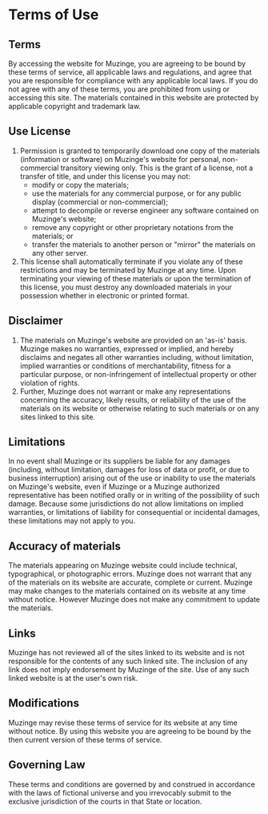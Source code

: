 Terms of Use
============
## Terms

By accessing the website for Muzinge, you are agreeing to be bound by these terms of service, all applicable laws and regulations, and agree that you are responsible for compliance with any applicable local laws. If you do not agree with any of these terms, you are prohibited from using or accessing this site. The materials contained in this website are protected by applicable copyright and trademark law.

## Use License

1.  Permission is granted to temporarily download one copy of the materials (information or software) on Muzinge's website for personal, non-commercial transitory viewing only. This is the grant of a license, not a transfer of title, and under this license you may not:
    *  modify or copy the materials;
    *  use the materials for any commercial purpose, or for any public display (commercial or non-commercial);
    *  attempt to decompile or reverse engineer any software contained on Muzinge's website;
    *  remove any copyright or other proprietary notations from the materials; or
    *  transfer the materials to another person or "mirror" the materials on any other server.
2.  This license shall automatically terminate if you violate any of these restrictions and may be terminated by Muzinge at any time. Upon terminating your viewing of these materials or upon the termination of this license, you must destroy any downloaded materials in your possession whether in electronic or printed format.

## Disclaimer

1.  The materials on Muzinge's website are provided on an 'as-is' basis. Muzinge makes no warranties, expressed or implied, and hereby disclaims and negates all other warranties including, without limitation, implied warranties or conditions of merchantability, fitness for a particular purpose, or non-infringement of intellectual property or other violation of rights.
2.  Further, Muzinge does not warrant or make any representations concerning the accuracy, likely results, or reliability of the use of the materials on its website or otherwise relating to such materials or on any sites linked to this site.

## Limitations

In no event shall Muzinge or its suppliers be liable for any damages (including, without limitation, damages for loss of data or profit, or due to business interruption) arising out of the use or inability to use the materials on Muzinge's website, even if Muzinge or a Muzinge authorized representative has been notified orally or in writing of the possibility of such damage. Because some jurisdictions do not allow limitations on implied warranties, or limitations of liability for consequential or incidental damages, these limitations may not apply to you.

## Accuracy of materials

The materials appearing on Muzinge website could include technical, typographical, or photographic errors. Muzinge does not warrant that any of the materials on its website are accurate, complete or current. Muzinge may make changes to the materials contained on its website at any time without notice. However Muzinge does not make any commitment to update the materials.

## Links

Muzinge has not reviewed all of the sites linked to its website and is not responsible for the contents of any such linked site. The inclusion of any link does not imply endorsement by Muzinge of the site. Use of any such linked website is at the user's own risk.

## Modifications

Muzinge may revise these terms of service for its website at any time without notice. By using this website you are agreeing to be bound by the then current version of these terms of service.

## Governing Law

These terms and conditions are governed by and construed in accordance with the laws of fictional universe and you irrevocably submit to the exclusive jurisdiction of the courts in that State or location.
